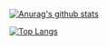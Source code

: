 <!--
**slydeveloper/slydeveloper** is a ✨ _special_ ✨ repository because its `README.md` (this file) appears on your GitHub profile.

Here are some ideas to get you started:

- 🔭 I’m currently working on ...
- 🌱 I’m currently learning ...
- 👯 I’m looking to collaborate on ...
- 🤔 I’m looking for help with ...
- 💬 Ask me about ...
- 📫 How to reach me: ...
- 😄 Pronouns: ...
- ⚡ Fun fact: ...
-->

[![Anurag's github stats](https://github-readme-stats.vercel.app/api?username=slydeveloper&count_private=true&show_icons=true&theme=react)](https://github.com/slydeveloper)

[![Top Langs](https://github-readme-stats.vercel.app/api/top-langs/?username=slydeveloper&hide=css,html&count_private=true&show_icons=true&layout=compact&theme=radical)](https://github.com/slydeveloper)
